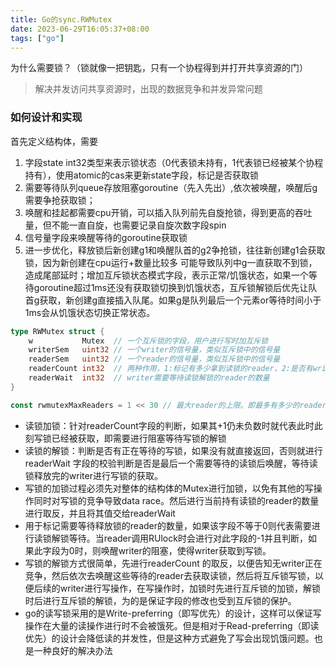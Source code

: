 ```yaml
---
title: Go的sync.RWMutex
date: 2023-06-29T16:05:37+08:00
tags: ["go"]
---
```


为什么需要锁？（锁就像一把钥匙，只有一个协程得到并打开共享资源的门）
> 解决并发访问共享资源时，出现的数据竞争和并发异常问题

### 如何设计和实现
首先定义结构体，需要
1. 字段state int32类型来表示锁状态（0代表锁未持有，1代表锁已经被某个协程持有），使用atomic的cas来更新state字段，标记是否获取锁
2. 需要等待队列queue存放阻塞goroutine（先入先出）,依次被唤醒，唤醒后g需要争抢获取锁；
3. 唤醒和挂起都需要cpu开销，可以插入队列前先自旋抢锁，得到更高的吞吐量，但不能一直自旋，也需要记录自旋次数字段spin
4. 信号量字段来唤醒等待的goroutine获取锁
5. 进一步优化，释放锁后新创建g1和唤醒队首的g2争抢锁，往往新创建g1会获取锁，因为新创建在cpu运行+数量比较多
可能导致队列中g一直获取不到锁，造成尾部延时；增加互斥锁状态模式字段，表示正常/饥饿状态，如果一个等待goroutine超过1ms还没有获取锁切换到饥饿状态，互斥锁解锁后优先让队首g获取，新创建g直接插入队尾。如果g是队列最后一个元素or等待时间小于1ms会从饥饿状态切换正常状态。

```go
type RWMutex struct {
    w           Mutex  // 一个互斥锁的字段，用户进行写时加互斥锁
    writerSem   uint32 // 一个writer的信号量，类似互斥锁中的信号量
    readerSem   uint32 // 一个reader的信号量，类似互斥锁中的信号量
    readerCount int32  // 两种作用，1:标记有多少拿到读锁的reader，2:是否有writer需要竞争
    readerWait  int32  // writer需要等待读锁解锁的reader的数量
}

const rwmutexMaxReaders = 1 << 30 // 最大reader的上限。即最多有多少的reader同时能拿到读锁
```

- 读锁加锁：针对readerCount字段的判断，如果其+1仍未负数时就代表此时此刻写锁已经被获取，即需要进行阻塞等待写锁的解锁
- 读锁的解锁：判断是否有正在等待的写锁，如果没有就直接返回，否则就进行readerWait 字段的校验判断是否是最后一个需要等待的读锁后唤醒，等待读锁释放完的writer进行写锁的获取。
- 写锁的加锁过程必须先对整体的结构体的Mutex进行加锁，以免有其他的写操作同时对写锁的竞争导致data race。然后进行当前持有读锁的reader的数量进行取反，并且将其值交给readerWait
- 用于标记需要等待释放锁的reader的数量，如果该字段不等于0则代表需要进行读锁解锁等待。当reader调用RUlock时会进行对此字段的-1并且判断，如果此字段为0时，则唤醒writer的阻塞，使得writer获取到写锁。
- 写锁的解锁方式很简单，先进行readerCount 的取反，以便告知无writer正在竞争，然后依次去唤醒这些等待的reader去获取读锁，然后将互斥锁写锁，以便后续的writer进行写操作，在写操作时，加锁时先进行互斥锁的加锁，解锁时后进行互斥锁的解锁，为的是保证字段的修改也受到互斥锁的保护。
- go的读写锁采用的是Write-preferring（即写优先）的设计，这样可以保证写操作在大量的读操作进行时不会被饿死。但是相对于Read-preferring（即读优先）的设计会降低读的并发性，但是这种方式避免了写会出现饥饿问题。也是一种良好的解决办法
